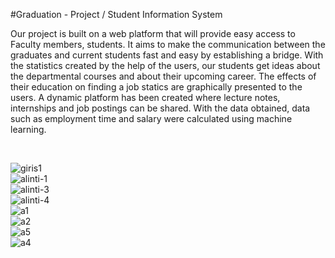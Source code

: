 #Graduation - Project / Student Information System
<p>Our project is built on a web platform that will provide easy access to Faculty members, students. It aims to make the communication between the graduates and current students fast and easy by establishing a bridge. With the statistics created by the help of the users, our students  get ideas about the departmental courses and about their upcoming career. 
The effects of their education on finding a job statics are graphically presented to the users. A dynamic platform has been created where lecture notes, internships and job postings can be shared. With the data obtained, data such as employment time and salary were calculated using machine learning.</p><br>

![giris1](https://user-images.githubusercontent.com/23220710/111907787-eac55e80-8a67-11eb-8456-7161fefed390.PNG)<br>
![alinti-1](https://user-images.githubusercontent.com/23220710/111907790-ee58e580-8a67-11eb-86d7-22c3c6fdafa8.PNG)<br>
![alinti-3](https://user-images.githubusercontent.com/23220710/111907793-f153d600-8a67-11eb-9ce3-8fe86ee06077.PNG)<br>
![alinti-4](https://user-images.githubusercontent.com/23220710/111907795-f1ec6c80-8a67-11eb-9a08-b3a0140bbc11.PNG)<br>
![a1](https://user-images.githubusercontent.com/23220710/111908048-c28a2f80-8a68-11eb-91f4-592ead444a49.PNG)<br>
![a2](https://user-images.githubusercontent.com/23220710/111908049-c322c600-8a68-11eb-9c07-890a8500c664.PNG)<br>
![a5](https://user-images.githubusercontent.com/23220710/111908052-c74ee380-8a68-11eb-8c6c-e8f39753a7ca.PNG)<br>
![a4](https://user-images.githubusercontent.com/23220710/111908063-d03fb500-8a68-11eb-82f9-7d459c399539.PNG)<br>
